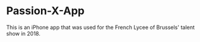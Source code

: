 # Passion-X-App

This is an iPhone app that was used for the French Lycee of Brussels' talent show in 2018.
